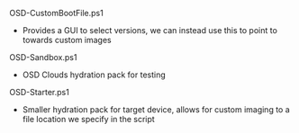 OSD-CustomBootFile.ps1 
- Provides a GUI to select versions, we can instead use this to point to towards custom images

OSD-Sandbox.ps1 
- OSD Clouds hydration pack for testing

OSD-Starter.ps1
- Smaller hydration pack for target device, allows for custom imaging to a file location we specify in the script
